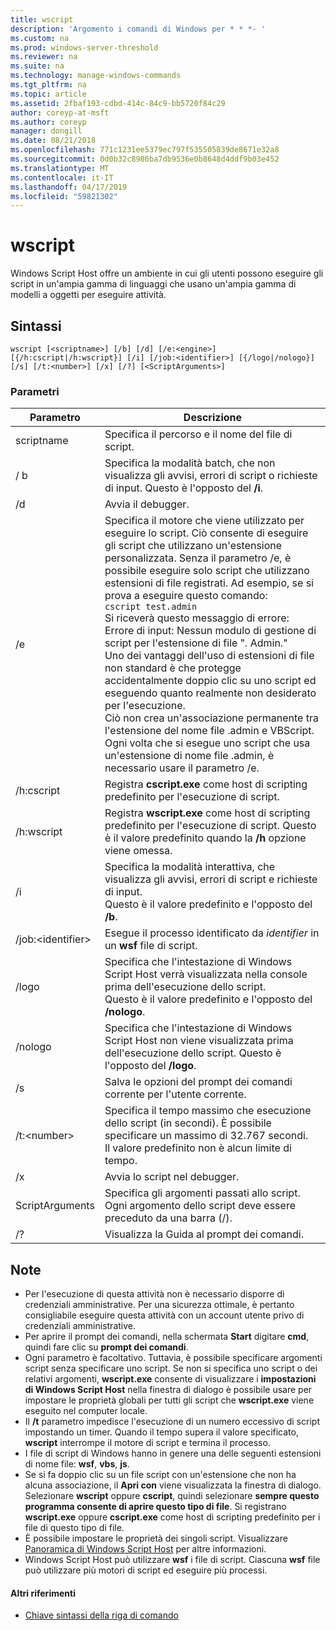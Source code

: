 ```yaml
---
title: wscript
description: 'Argomento i comandi di Windows per * * *- '
ms.custom: na
ms.prod: windows-server-threshold
ms.reviewer: na
ms.suite: na
ms.technology: manage-windows-commands
ms.tgt_pltfrm: na
ms.topic: article
ms.assetid: 2fbaf193-cdbd-414c-84c9-bb5720f84c29
author: coreyp-at-msft
ms.author: coreyp
manager: dongill
ms.date: 08/21/2018
ms.openlocfilehash: 771c1231ee5379ec797f535505839de8671e32a8
ms.sourcegitcommit: 0d0b32c8986ba7db9536e0b8648d4ddf9b03e452
ms.translationtype: MT
ms.contentlocale: it-IT
ms.lasthandoff: 04/17/2019
ms.locfileid: "59821302"
---
```

# <a name="wscript"></a>wscript



Windows Script Host offre un ambiente in cui gli utenti possono eseguire gli script in un'ampia gamma di linguaggi che usano un'ampia gamma di modelli a oggetti per eseguire attività.

## <a name="syntax"></a>Sintassi

```
wscript [<scriptname>] [/b] [/d] [/e:<engine>] [{/h:cscript|/h:wscript}] [/i] [/job:<identifier>] [{/logo|/nologo}] [/s] [/t:<number>] [/x] [/?] [<ScriptArguments>]
```

### <a name="parameters"></a>Parametri

|Parametro|Descrizione|
|---------|-----------|
|scriptname|Specifica il percorso e il nome del file di script.|
|/ b|Specifica la modalità batch, che non visualizza gli avvisi, errori di script o richieste di input. Questo è l'opposto del **/i**.|
|/d|Avvia il debugger.|
|/e|Specifica il motore che viene utilizzato per eseguire lo script. Ciò consente di eseguire gli script che utilizzano un'estensione personalizzata. Senza il parametro /e, è possibile eseguire solo script che utilizzano estensioni di file registrati. Ad esempio, se si prova a eseguire questo comando:<br>```cscript test.admin```<br>Si riceverà questo messaggio di errore: Errore di input: Nessun modulo di gestione di script per l'estensione di file ". Admin."<br>Uno dei vantaggi dell'uso di estensioni di file non standard è che protegge accidentalmente doppio clic su uno script ed eseguendo quanto realmente non desiderato per l'esecuzione. <br>Ciò non crea un'associazione permanente tra l'estensione del nome file .admin e VBScript. Ogni volta che si esegue uno script che usa un'estensione di nome file .admin, è necessario usare il parametro /e.|
|/h:cscript|Registra **cscript.exe** come host di scripting predefinito per l'esecuzione di script.|
|/h:wscript|Registra **wscript.exe** come host di scripting predefinito per l'esecuzione di script. Questo è il valore predefinito quando la **/h** opzione viene omessa.|
|/i|Specifica la modalità interattiva, che visualizza gli avvisi, errori di script e richieste di input.</br>Questo è il valore predefinito e l'opposto del **/b**.|
|/job:\<identifier>|Esegue il processo identificato da *identifier* in un **wsf** file di script.|
|/logo|Specifica che l'intestazione di Windows Script Host verrà visualizzata nella console prima dell'esecuzione dello script.</br>Questo è il valore predefinito e l'opposto del **/nologo**.|
|/nologo|Specifica che l'intestazione di Windows Script Host non viene visualizzata prima dell'esecuzione dello script. Questo è l'opposto del **/logo**.|
|/s|Salva le opzioni del prompt dei comandi corrente per l'utente corrente.|
|/t:\<number>|Specifica il tempo massimo che esecuzione dello script (in secondi). È possibile specificare un massimo di 32.767 secondi.</br>Il valore predefinito non è alcun limite di tempo.|
|/x|Avvia lo script nel debugger.|
|ScriptArguments|Specifica gli argomenti passati allo script. Ogni argomento dello script deve essere preceduto da una barra (/).|
|/?|Visualizza la Guida al prompt dei comandi.|

## <a name="remarks"></a>Note

-   Per l'esecuzione di questa attività non è necessario disporre di credenziali amministrative. Per una sicurezza ottimale, è pertanto consigliabile eseguire questa attività con un account utente privo di credenziali amministrative.
-   Per aprire il prompt dei comandi, nella schermata **Start** digitare **cmd**, quindi fare clic su **prompt dei comandi**.
-   Ogni parametro è facoltativo. Tuttavia, è possibile specificare argomenti script senza specificare uno script. Se non si specifica uno script o dei relativi argomenti, **wscript.exe** consente di visualizzare i **impostazioni di Windows Script Host** nella finestra di dialogo è possibile usare per impostare le proprietà globali per tutti gli script che **wscript.exe** viene eseguito nel computer locale.
-   Il **/t** parametro impedisce l'esecuzione di un numero eccessivo di script impostando un timer. Quando il tempo supera il valore specificato, **wscript** interrompe il motore di script e termina il processo.
-   I file di script di Windows hanno in genere una delle seguenti estensioni di nome file: **wsf**, **vbs**, **js**.
-   Se si fa doppio clic su un file script con un'estensione che non ha alcuna associazione, il **Apri con** viene visualizzata la finestra di dialogo. Selezionare **wscript** oppure **cscript**, quindi selezionare **sempre questo programma consente di aprire questo tipo di file**. Si registrano **wscript.exe** oppure **cscript.exe** come host di scripting predefinito per i file di questo tipo di file.
-   È possibile impostare le proprietà dei singoli script. Visualizzare [Panoramica di Windows Script Host](https://technet.microsoft.com/library/cc738350(v=ws.10).aspx) per altre informazioni.
-   Windows Script Host può utilizzare **wsf** i file di script. Ciascuna **wsf** file può utilizzare più motori di script ed eseguire più processi.

#### <a name="additional-references"></a>Altri riferimenti

-   [Chiave sintassi della riga di comando](command-line-syntax-key.md)
